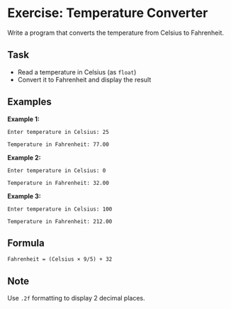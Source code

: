 # Exercise: Temperature Converter

Write a program that converts the temperature from Celsius to Fahrenheit.

## Task
- Read a temperature in Celsius (as `float`)
- Convert it to Fahrenheit and display the result

## Examples
**Example 1:**
```
Enter temperature in Celsius: 25
```
```
Temperature in Fahrenheit: 77.00
```

**Example 2:**
```
Enter temperature in Celsius: 0
```
```
Temperature in Fahrenheit: 32.00
```

**Example 3:**
```
Enter temperature in Celsius: 100
```
```
Temperature in Fahrenheit: 212.00
```

## Formula
`Fahrenheit = (Celsius × 9/5) + 32`

## Note
Use `.2f` formatting to display 2 decimal places.
